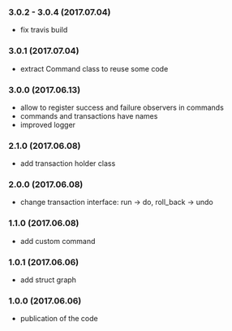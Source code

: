 ### 3.0.2 - 3.0.4 (2017.07.04)

* fix travis build

### 3.0.1 (2017.07.04)

* extract Command class to reuse some code

### 3.0.0 (2017.06.13)

* allow to register success and failure observers in commands
* commands and transactions have names
* improved logger

### 2.1.0 (2017.06.08)

* add transaction holder class

### 2.0.0 (2017.06.08)

* change transaction interface: run -> do, roll_back -> undo

### 1.1.0 (2017.06.08)

* add custom command

### 1.0.1 (2017.06.06)

* add struct graph

### 1.0.0 (2017.06.06)

* publication of the code
